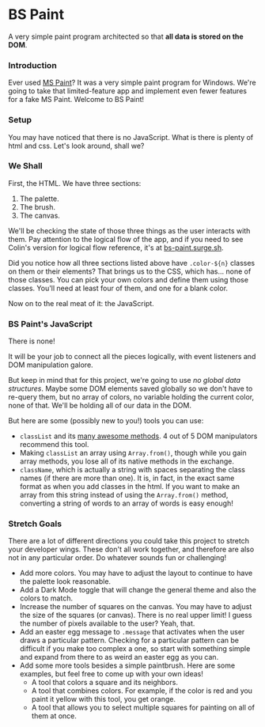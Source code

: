 # BS Paint

A very simple paint program architected so that **all data is stored on the DOM**.


### Introduction

Ever used [MS Paint](https://en.wikipedia.org/wiki/Microsoft_Paint)? It was a very simple paint program for Windows. We're going to take that limited-feature app and implement even fewer features for a fake MS Paint. Welcome to BS Paint!


### Setup

You may have noticed that there is no JavaScript. What is there is plenty of html and css. Let's look around, shall we?


### We Shall

First, the HTML. We have three sections:
1. The palette.
2. The brush.
3. The canvas.

We'll be checking the state of those three things as the user interacts with them. Pay attention to the logical flow of the app, and if you need to see Colin's version for logical flow reference, it's at [bs-paint.surge.sh](https://bs-paint.surge.sh).

Did you notice how all three sections listed above have `.color-${n}` classes on them or their elements? That brings us to the CSS, which has... none of those classes. You can pick your own colors and define them using those classes. You'll need at least four of them, and one for a blank color.

Now on to the real meat of it: the JavaScript.


### BS Paint's JavaScript

There is none!

It will be your job to connect all the pieces logically, with event listeners and DOM manipulation galore.

But keep in mind that for this project, we're going to use *no global data structures*. Maybe some DOM elements saved globally so we don't have to re-query them, but no array of colors, no variable holding the current color, none of that. We'll be holding all of our data in the DOM.

But here are some (possibly new to you!) tools you can use:

* `classList` and its [many awesome methods](https://developer.mozilla.org/en-US/docs/Web/API/Element/classList#Methods). 4 out of 5 DOM manipulators recommend this tool.
* Making `classList` an array using `Array.from()`, though while you gain array methods, you lose all of its native methods in the exchange.
* `className`, which is actually a string with spaces separating the class names (if there are more than one). It is, in fact, in the exact same format as when you add classes in the html. If you want to make an array from this string instead of using the `Array.from()` method, converting a string of words to an array of words is easy enough!


### Stretch Goals

There are a lot of different directions you could take this project to stretch your developer wings. These don't all work together, and therefore are also not in any particular order. Do whatever sounds fun or challenging!

* Add more colors. You may have to adjust the layout to continue to have the palette look reasonable.
* Add a Dark Mode toggle that will change the general theme and also the colors to match.
* Increase the number of squares on the canvas. You may have to adjust the size of the squares (or canvas). There is no real upper limit! I guess the number of pixels available to the user? Yeah, that.
* Add an easter egg message to `.message` that activates when the user draws a particular pattern. Checking for a particular pattern can be difficult if you make too complex a one, so start with something simple and expand from there to as weird an easter egg as you can.
* Add some more tools besides a simple paintbrush. Here are some examples, but feel free to come up with your own ideas!
  * A tool that colors a square and its neighbors.
  * A tool that combines colors. For example, if the color is red and you paint it yellow with this tool, you get orange.
  * A tool that allows you to select multiple squares for painting on all of them at once.